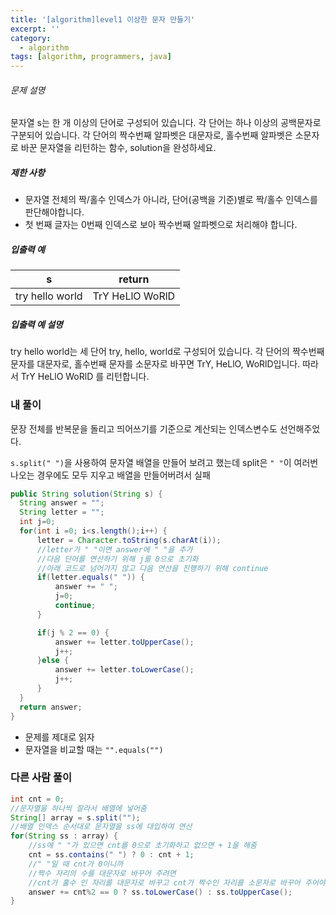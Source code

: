 ```yaml
---
title: '[algorithm]level1 이상한 문자 만들기'
excerpt: ''
category:
  - algorithm
tags: [algorithm, programmers, java]
---
```


###### 문제 설명

문자열 s는 한 개 이상의 단어로 구성되어 있습니다. 각 단어는 하나 이상의 공백문자로 구분되어 있습니다. 각 단어의 짝수번째 알파벳은 대문자로, 홀수번째 알파벳은 소문자로 바꾼 문자열을 리턴하는 함수, solution을 완성하세요.

##### 제한 사항

- 문자열 전체의 짝/홀수 인덱스가 아니라, 단어(공백을 기준)별로 짝/홀수 인덱스를 판단해야합니다.
- 첫 번째 글자는 0번째 인덱스로 보아 짝수번째 알파벳으로 처리해야 합니다.

##### 입출력 예

| s               | return          |
| --------------- | --------------- |
| try hello world | TrY HeLlO WoRlD |

##### 입출력 예 설명

try hello world는 세 단어 try, hello, world로 구성되어 있습니다. 각 단어의 짝수번째 문자를 대문자로, 홀수번째 문자를 소문자로 바꾸면 TrY, HeLlO, WoRlD입니다. 따라서 TrY HeLlO WoRlD 를 리턴합니다.

### 내 풀이

문장 전체를 반복문을 돌리고 띄어쓰기를 기준으로 계산되는 인덱스변수도 선언해주었다.

`s.split(" ")`을 사용하여 문자열 배열을 만들어 보려고 했는데 split은 `" "`이 여러번 나오는 경우에도 모두 지우고 배열을 만들어버려서 실패

```java
public String solution(String s) {
  String answer = "";
  String letter = "";
  int j=0;
  for(int i =0; i<s.length();i++) {
	  letter = Character.toString(s.charAt(i));
	  //letter가 " "이면 answer에 " "을 추가
      //다음 단어를 연산하기 위해 j를 0으로 초기화
      //아래 코드로 넘어가지 않고 다음 연산을 진행하기 위해 continue
      if(letter.equals(" ")) {
		  answer += " ";
		  j=0;
		  continue;
	  }

	  if(j % 2 == 0) {
		  answer += letter.toUpperCase();
		  j++;
	  }else {
		  answer += letter.toLowerCase();
		  j++;
	  }
  }
  return answer;
}
```

- 문제를 제대로 읽자
- 문자열을 비교할 때는 `"".equals("")`

### 다른 사람 풀이

```java
int cnt = 0;
//문자열을 하나씩 잘라서 배열에 넣어줌
String[] array = s.split("");
//배열 인덱스 순서대로 문자열을 ss에 대입하여 연산
for(String ss : array) {
    //ss에 " "가 있으면 cnt를 0으로 초기화하고 없으면 + 1을 해줌
    cnt = ss.contains(" ") ? 0 : cnt + 1;
    //" "일 때 cnt가 0이니까
    //짝수 자리의 수를 대문자로 바꾸어 주려면
    //cnt가 홀수 인 자리를 대문자로 바꾸고 cnt가 짝수인 자리를 소문자로 바꾸어 주어야한다.
    answer += cnt%2 == 0 ? ss.toLowerCase() : ss.toUpperCase();
}
```
